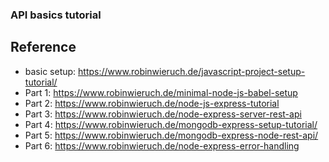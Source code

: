 ### API basics tutorial

## Reference
- basic setup: https://www.robinwieruch.de/javascript-project-setup-tutorial/
- Part 1: https://www.robinwieruch.de/minimal-node-js-babel-setup
- Part 2: https://www.robinwieruch.de/node-js-express-tutorial
- Part 3: https://www.robinwieruch.de/node-express-server-rest-api
- Part 4: https://www.robinwieruch.de/mongodb-express-setup-tutorial/
- Part 5: https://www.robinwieruch.de/mongodb-express-node-rest-api/
- Part 6: https://www.robinwieruch.de/node-express-error-handling
